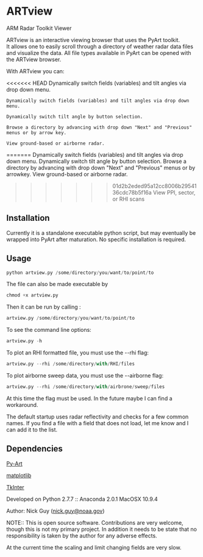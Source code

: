 ARTview
=======

ARM Radar Toolkit Viewer

ARTview is an interactive viewing browser that uses the PyArt toolkit.  
It allows one to easily scroll through a directory of weather radar data files 
and visualize the data.  All file types available in PyArt can be opened with
the ARTview browser.

With ARTview you can:

<<<<<<< HEAD
	Dynamically switch fields (variables) and tilt angles via drop down menu.
	
    Dynamically switch fields (variables) and tilt angles via drop down menu.
    
    Dynamically switch tilt angle by button selection.
    
    Browse a directory by advancing with drop down "Next" and "Previous" menus or by arrow key.
    
    View ground-based or airborne radar.
    
=======
    Dynamically switch fields (variables) and tilt angles via drop down menu.
    Dynamically switch tilt angle by button selection.
    Browse a directory by advancing with drop down "Next" and "Previous" menus or by arrowkey.
    View ground-based or airborne radar.
>>>>>>> 01d2b2eded95a12cc8006b2954136cdc78b5f16a
    View PPI, sector, or RHI scans
  
## Installation
Currently it is a standalone executable python script, but may eventually be wrapped into PyArt after maturation.
No specific installation is required.

## Usage

```python
python artview.py /some/directory/you/want/to/point/to
```

The file can also be made executable by
```python
chmod +x artview.py
```

Then it can be run by calling :
```python
artview.py /some/directory/you/want/to/point/to
```

To see the command line options:
```python
artview.py -h
```

To plot an RHI formatted file, you must use the --rhi flag:
```python
artview.py --rhi /some/directory/with/RHI/files
```

To plot airborne sweep data, you must use the --airborne flag:
```python
artview.py --rhi /some/directory/with/airbrone/sweep/files
```

At this time the flag must be used.  In the future maybe I can find a workaround.

The default startup uses radar reflectivity and checks for a few common names.
If you find a file with a field that does not load, let me know and I can add it
to the list.

## Dependencies
[Py-Art](https://github.com/ARM-DOE/pyart)

[matplotlib](http://matplotlib.org)

[TkInter](https://wiki.python.org/moin/TkInter)

Developed on Python 2.7.7 :: Anaconda 2.0.1 
MacOSX 10.9.4

Author: Nick Guy (nick.guy@noaa.gov)

NOTE:: This is open source software.  Contributions are very welcome, though this is not my primary project.  In addition it needs to be state that no responsibility is taken by the author for any adverse effects.

At the current time the scaling and limit changing fields are very slow.
